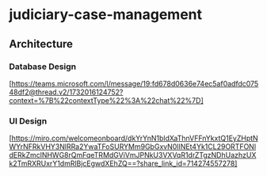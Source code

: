 # judiciary-case-management

## Architecture

### Database Design
[https://teams.microsoft.com/l/message/19:fd678d0636e74ec5af0adfdc07548df2@thread.v2/1732016124752?context=%7B%22contextType%22%3A%22chat%22%7D]

### UI Design
[https://miro.com/welcomeonboard/dkYrYnN1bldXaThnVFFnYkxtQ1EyZHptNWYrNFRkVHY3NlRRa2YwaTFoSURYMm9GbGxvN0lINEt4Yk1CL29ORTFONldERkZmclNHWG8rQmFqeTRMdGViVmJPNkU3VXVqR1drZTgzNDhUazhzUXk2TmRXRUxrY1dmRlBjcEgwdXEhZQ==?share_link_id=714274557278]
